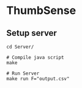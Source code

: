 # ThumbSense

## Setup server

```
cd Server/

# Compile java script
make

# Run Server
make run F="output.csv"
```
